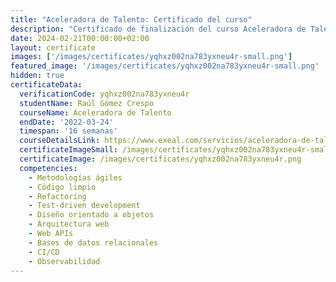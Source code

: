 ```yaml
---
title: "Aceleradora de Talento: Certificado del curso"
description: "Certificado de finalización del curso Aceleradora de Talento para Raúl Gómez Crespo."
date: 2024-02-21T00:00:00+02:00
layout: certificate
images: ['/images/certificates/yqhxz002na783yxneu4r-small.png']
featured_image: '/images/certificates/yqhxz002na783yxneu4r-small.png'
hidden: true
certificateData:
  verificationCode: yqhxz002na783yxneu4r 
  studentName: Raúl Gómez Crespo
  courseName: Aceleradora de Talento
  endDate: '2022-03-24'
  timespan: '16 semanas'
  courseDetailsLink: https://www.exeal.com/servicios/aceleradora-de-talento/
  certificateImageSmall: /images/certificates/yqhxz002na783yxneu4r-small.png
  certificateImage: /images/certificates/yqhxz002na783yxneu4r.png
  competencies:
    - Metodologías ágiles
    - Código limpio
    - Refactoring
    - Test-driven development
    - Diseño orientado a objetos
    - Arquitectura web
    - Web APIs
    - Bases de datos relacionales
    - CI/CD
    - Observabilidad
---
```

